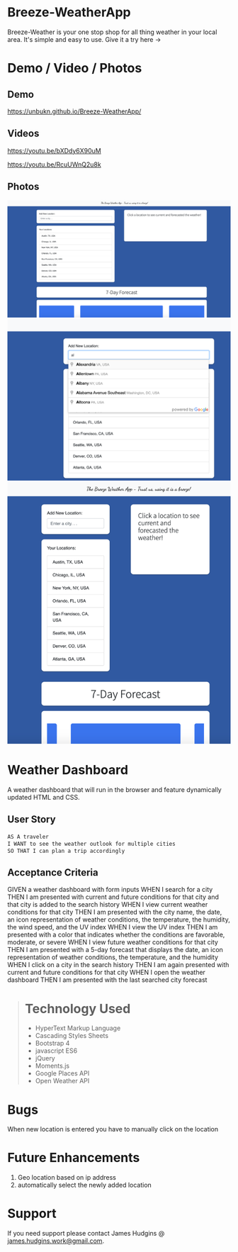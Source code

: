 # Breeze-WeatherApp
Breeze-Weather is your one stop shop for all thing weather in your local area. It's simple and easy to use. Give it a try here -> 

# Demo / Video / Photos

## Demo
https://unbukn.github.io/Breeze-WeatherApp/

## Videos
https://youtu.be/bXDdy6X90uM

https://youtu.be/RcuUWnQ2u8k

## Photos
![Desktop image](Assets/screenShot.png)
![Google powered searching](Assets/ScreenShot0.png)
![Google powered searching](Assets/ScreenShot1.png)


# Weather Dashboard
A weather dashboard that will run in the browser and feature dynamically updated HTML and CSS.

## User Story

```
AS A traveler
I WANT to see the weather outlook for multiple cities
SO THAT I can plan a trip accordingly
```

## Acceptance Criteria

GIVEN a weather dashboard with form inputs
WHEN I search for a city
THEN I am presented with current and future conditions for that city and that city is added to the search history
WHEN I view current weather conditions for that city
THEN I am presented with the city name, the date, an icon representation of weather conditions, the temperature, the humidity, the wind speed, and the UV index
WHEN I view the UV index
THEN I am presented with a color that indicates whether the conditions are favorable, moderate, or severe
WHEN I view future weather conditions for that city
THEN I am presented with a 5-day forecast that displays the date, an icon representation of weather conditions, the temperature, and the humidity
WHEN I click on a city in the search history
THEN I am again presented with current and future conditions for that city
WHEN I open the weather dashboard
THEN I am presented with the last searched city forecast

> # Technology Used
> - HyperText Markup Language
> - Cascading Styles Sheets
> - Bootstrap 4
> - javascript ES6
> - jQuery
> - Moments.js
> - Google Places API
> - Open Weather API

# Bugs

When new location is entered you have to manually click on the location

# Future Enhancements

1. Geo location based on ip address
2. automatically select the newly added location

# Support

If you need support please contact James Hudgins @ james.hudgins.work@gmail.com.

